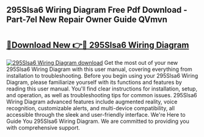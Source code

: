 ## 295Slsa6 Wiring Diagram Free Pdf Download - Part-7eI New Repair Owner Guide QVmvn

# <h2><a href="http://dfsok1.blite.top/?on=295Slsa6+Wiring+Diagram">🔗Download New 👉🔴 295Slsa6 Wiring Diagram</a></h2>

[![295Slsa6 Wiring Diagram download](https://i.imgur.com/lujVjoI.png)](http://dfsok1.blite.top/?on=295Slsa6+Wiring+Diagram)
Get the most out of your new 295Slsa6 Wiring Diagram with this user manual, covering everything from installation to troubleshooting. Before you begin using your 295Slsa6 Wiring Diagram, please familiarize yourself with its functions and features by reading this user manual. You'll find clear instructions for installation, setup, and operation, as well as troubleshooting tips for common issues. 295Slsa6 Wiring Diagram advanced features include augmented reality, voice recognition, customizable alerts, and multi-device compatibility, all accessible through the sleek and user-friendly interface. We're Here to Guide You 295Slsa6 Wiring Diagram. We are committed to providing you with comprehensive support.
